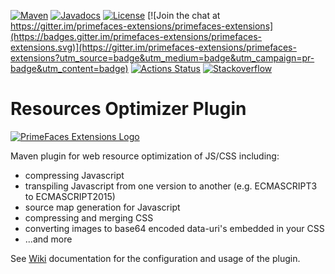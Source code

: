 [![Maven](https://img.shields.io/maven-central/v/org.primefaces.extensions/resources-optimizer-maven-plugin.svg)](https://repo1.maven.org/maven2/org/primefaces/extensions/resources-optimizer-maven-plugin/)
[![Javadocs](http://javadoc.io/badge/org.primefaces.extensions/resources-optimizer-maven-plugin.svg)](http://javadoc.io/doc/org.primefaces.extensions/resources-optimizer-maven-plugin)
[![License](http://img.shields.io/:license-apache-blue.svg)](http://www.apache.org/licenses/LICENSE-2.0.html)
[![Join the chat at https://gitter.im/primefaces-extensions/primefaces-extensions](https://badges.gitter.im/primefaces-extensions/primefaces-extensions.svg)](https://gitter.im/primefaces-extensions/primefaces-extensions?utm_source=badge&utm_medium=badge&utm_campaign=pr-badge&utm_content=badge)
[![Actions Status](https://github.com/primefaces-extensions/resources-optimizer-maven-plugin/workflows/Java%20CI/badge.svg)](https://github.com/primefaces-extensions/resources-optimizer-maven-plugin/actions)
[![Stackoverflow](https://img.shields.io/badge/StackOverflow-primefaces-chocolate.svg)](https://stackoverflow.com/questions/tagged/primefaces-extensions)

Resources Optimizer Plugin
================================

[![PrimeFaces Extensions Logo](http://primefaces-extensions.github.io/reports/images/title.png)](https://www.primefaces.org/showcase-ext/)

Maven plugin for web resource optimization of JS/CSS including:
- compressing Javascript
- transpiling Javascript from one version to another (e.g. ECMASCRIPT3 to ECMASCRIPT2015)
- source map generation for Javascript
- compressing and merging CSS
- converting images to base64 encoded data-uri's embedded in your CSS
- ...and more

See [Wiki][Wiki] documentation for the configuration and usage of the plugin. 

[Wiki]: https://github.com/primefaces-extensions/primefaces-extensions.github.com/wiki/Maven-plugin-for-web-resource-optimization
